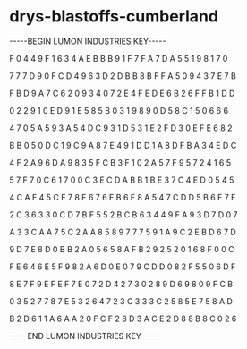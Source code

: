 # drys-blastoffs-cumberland

-----BEGIN LUMON INDUSTRIES KEY-----

F 0 4 4 9 F 1 6 3 4 A E B B B 9 1 F 7 F A 7 D A 5 5 1 9 8 1 7 0

7 7 7 D 9 0 F C D 4 9 6 3 D 2 D B B 8 B F F A 5 0 9 4 3 7 E 7 B

F B D 9 A 7 C 6 2 0 9 3 4 0 7 2 E 4 F E D E 6 B 2 6 F F B 1 D D

0 2 2 9 1 0 E D 9 1 E 5 8 5 B 0 3 1 9 8 9 0 D 5 8 C 1 5 0 6 6 6

4 7 0 5 A 5 9 3 A 5 4 D C 9 3 1 D 5 3 1 E 2 F D 3 0 E F E 6 8 2

B B 0 5 0 D C 1 9 C 9 A 8 7 E 4 9 1 D D 1 A 8 D F B A 3 4 E D C

4 F 2 A 9 6 D A 9 8 3 5 F C B 3 F 1 0 2 A 5 7 F 9 5 7 2 4 1 6 5

5 7 F 7 0 C 6 1 7 0 0 C 3 E C D A B B 1 B E 3 7 C 4 E D 0 5 4 5

4 C A E 4 5 C E 7 8 F 6 7 6 F B 6 F 8 A 5 4 7 C D D 5 B 6 F 7 F

2 C 3 6 3 3 0 C D 7 B F 5 5 2 B C B 6 3 4 4 9 F A 9 3 D 7 D 0 7

A 3 3 C A A 7 5 C 2 A A 8 5 8 9 7 7 7 5 9 1 A 9 C 2 E B D 6 7 D

9 D 7 E 8 D 0 B B 2 A 0 5 6 5 8 A F B 2 9 2 5 2 0 1 6 8 F 0 0 C

F E 6 4 6 E 5 F 9 8 2 A 6 D 0 E 0 7 9 C D D 0 8 2 F 5 5 0 6 D F

8 E 7 F 9 E F E F 7 E 0 7 2 D 4 2 7 3 0 2 8 9 D 6 9 8 0 9 F C B

0 3 5 2 7 7 8 7 E 5 3 2 6 4 7 2 3 C 3 3 3 C 2 5 8 5 E 7 5 8 A D

B 2 D 6 1 1 A 6 A A 2 0 F C F 2 8 D 3 A C E 2 D 8 8 B 8 C 0 2 6

-----END LUMON INDUSTRIES KEY-----
